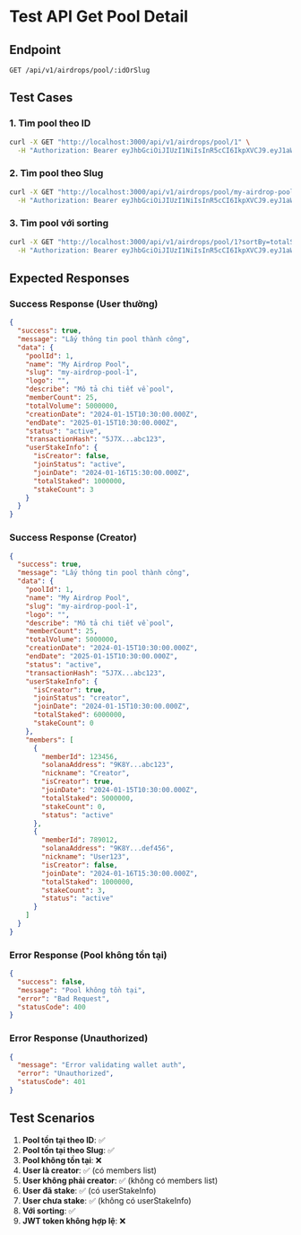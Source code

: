 # Test API Get Pool Detail

## Endpoint
```
GET /api/v1/airdrops/pool/:idOrSlug
```

## Test Cases

### 1. Tìm pool theo ID
```bash
curl -X GET "http://localhost:3000/api/v1/airdrops/pool/1" \
  -H "Authorization: Bearer eyJhbGciOiJIUzI1NiIsInR5cCI6IkpXVCJ9.eyJ1aWQiOjcyNTQ0NjAsIndhbGxldF9pZCI6MzI1NTEyNSwic29sX3B1YmxpY19rZXkiOiI0ZDlkNGhXcnJERGdxR2lRY3RrY3BXeXluWmhveHlqMnhhUFJpOU1TejQ0diIsImV0aF9wdWJsaWNfa2V5IjoiMHgwY2EzMGVlNDVkYzEyNEE1QThhRTA4NEI0OWNCYkRDMkNCRjcyYzAzIiwiaWF0IjoxNzUzNjcyNzQzLCJleHAiOjE3NTM3NTkxNDN9.RTlNcPe0WsYVCUOA4g7DC9RMJAfhPMcTwRpB6mF4FSo"
```

### 2. Tìm pool theo Slug
```bash
curl -X GET "http://localhost:3000/api/v1/airdrops/pool/my-airdrop-pool-1" \
  -H "Authorization: Bearer eyJhbGciOiJIUzI1NiIsInR5cCI6IkpXVCJ9.eyJ1aWQiOjcyNTQ0NjAsIndhbGxldF9pZCI6MzI1NTEyNSwic29sX3B1YmxpY19rZXkiOiI0ZDlkNGhXcnJERGdxR2lRY3RrY3BXeXluWmhveHlqMnhhUFJpOU1TejQ0diIsImV0aF9wdWJsaWNfa2V5IjoiMHgwY2EzMGVlNDVkYzEyNEE1QThhRTA4NEI0OWNCYkRDMkNCRjcyYzAzIiwiaWF0IjoxNzUzNjcyNzQzLCJleHAiOjE3NTM3NTkxNDN9.RTlNcPe0WsYVCUOA4g7DC9RMJAfhPMcTwRpB6mF4FSo"
```

### 3. Tìm pool với sorting
```bash
curl -X GET "http://localhost:3000/api/v1/airdrops/pool/1?sortBy=totalStaked&sortOrder=desc" \
  -H "Authorization: Bearer eyJhbGciOiJIUzI1NiIsInR5cCI6IkpXVCJ9.eyJ1aWQiOjcyNTQ0NjAsIndhbGxldF9pZCI6MzI1NTEyNSwic29sX3B1YmxpY19rZXkiOiI0ZDlkNGhXcnJERGdxR2lRY3RrY3BXeXluWmhveHlqMnhhUFJpOU1TejQ0diIsImV0aF9wdWJsaWNfa2V5IjoiMHgwY2EzMGVlNDVkYzEyNEE1QThhRTA4NEI0OWNCYkRDMkNCRjcyYzAzIiwiaWF0IjoxNzUzNjcyNzQzLCJleHAiOjE3NTM3NTkxNDN9.RTlNcPe0WsYVCUOA4g7DC9RMJAfhPMcTwRpB6mF4FSo"
```

## Expected Responses

### Success Response (User thường)
```json
{
  "success": true,
  "message": "Lấy thông tin pool thành công",
  "data": {
    "poolId": 1,
    "name": "My Airdrop Pool",
    "slug": "my-airdrop-pool-1",
    "logo": "",
    "describe": "Mô tả chi tiết về pool",
    "memberCount": 25,
    "totalVolume": 5000000,
    "creationDate": "2024-01-15T10:30:00.000Z",
    "endDate": "2025-01-15T10:30:00.000Z",
    "status": "active",
    "transactionHash": "5J7X...abc123",
    "userStakeInfo": {
      "isCreator": false,
      "joinStatus": "active",
      "joinDate": "2024-01-16T15:30:00.000Z",
      "totalStaked": 1000000,
      "stakeCount": 3
    }
  }
}
```

### Success Response (Creator)
```json
{
  "success": true,
  "message": "Lấy thông tin pool thành công",
  "data": {
    "poolId": 1,
    "name": "My Airdrop Pool",
    "slug": "my-airdrop-pool-1",
    "logo": "",
    "describe": "Mô tả chi tiết về pool",
    "memberCount": 25,
    "totalVolume": 5000000,
    "creationDate": "2024-01-15T10:30:00.000Z",
    "endDate": "2025-01-15T10:30:00.000Z",
    "status": "active",
    "transactionHash": "5J7X...abc123",
    "userStakeInfo": {
      "isCreator": true,
      "joinStatus": "creator",
      "joinDate": "2024-01-15T10:30:00.000Z",
      "totalStaked": 6000000,
      "stakeCount": 0
    },
    "members": [
      {
        "memberId": 123456,
        "solanaAddress": "9K8Y...abc123",
        "nickname": "Creator",
        "isCreator": true,
        "joinDate": "2024-01-15T10:30:00.000Z",
        "totalStaked": 5000000,
        "stakeCount": 0,
        "status": "active"
      },
      {
        "memberId": 789012,
        "solanaAddress": "9K8Y...def456",
        "nickname": "User123",
        "isCreator": false,
        "joinDate": "2024-01-16T15:30:00.000Z",
        "totalStaked": 1000000,
        "stakeCount": 3,
        "status": "active"
      }
    ]
  }
}
```

### Error Response (Pool không tồn tại)
```json
{
  "success": false,
  "message": "Pool không tồn tại",
  "error": "Bad Request",
  "statusCode": 400
}
```

### Error Response (Unauthorized)
```json
{
  "message": "Error validating wallet auth",
  "error": "Unauthorized",
  "statusCode": 401
}
```

## Test Scenarios

1. **Pool tồn tại theo ID**: ✅
2. **Pool tồn tại theo Slug**: ✅
3. **Pool không tồn tại**: ❌
4. **User là creator**: ✅ (có members list)
5. **User không phải creator**: ✅ (không có members list)
6. **User đã stake**: ✅ (có userStakeInfo)
7. **User chưa stake**: ✅ (không có userStakeInfo)
8. **Với sorting**: ✅
9. **JWT token không hợp lệ**: ❌ 